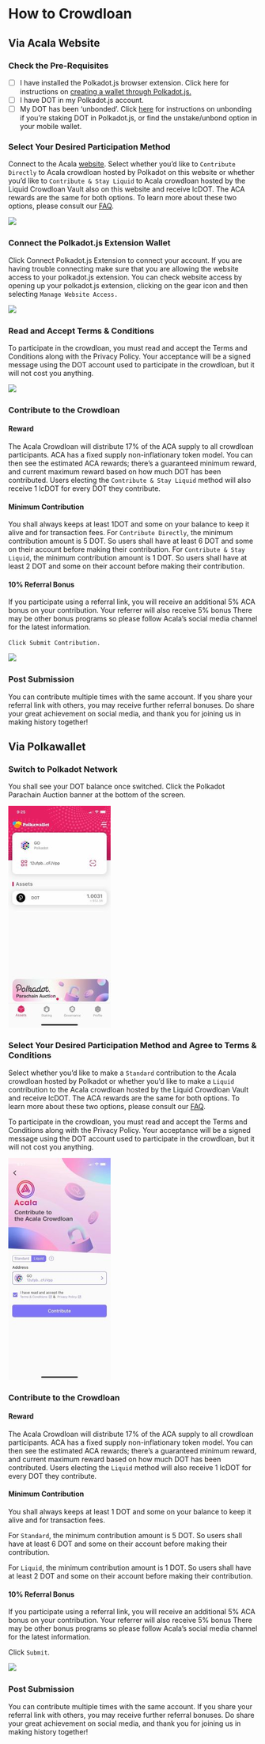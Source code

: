 # How to Crowdloan

## **Via Acala Website**&#x20;

### **Check the Pre-Requisites**

* [ ] I have installed the Polkadot.js browser extension. Click here for instructions on [creating a wallet through Polkadot.js.](https://wiki.acala.network/acala/acala-crowdloan/dot-address/creating-a-new-dot-account)
* [ ] I have DOT in my Polkadot.js account.
* [ ] My DOT has been ‘unbonded’. Click [here](https://wiki.acala.network/acala/acala-crowdloan/dot-address/unstaking-your-dot/unstaking-your-dot-tokens-on-polkadot.-js-extension) for instructions on unbonding if you’re staking DOT in Polkadot.js, or find the unstake/unbond option in your mobile wallet.&#x20;

### **Select Your Desired Participation Method**

Connect to the Acala [website](https://acala.network/acala/join-acala). Select whether you’d like to `Contribute Directly` to Acala crowdloan hosted by Polkadot on this website or whether you’d like to `Contribute & Stay Liquid` to Acala crowdloan hosted by the Liquid Crowdloan Vault also on this website and receive lcDOT. The ACA rewards are the same for both options. To learn more about these two options, please consult our [FAQ](https://wiki.acala.network/acala/acala-crowdloan/faq).

![](https://lh3.googleusercontent.com/n7hpj19AJiwsFlHBUmJuFpd9vwPS3hvC8n4VfKMoMLmwUh0ZTN9n22PVp\_Ltux\_67x5JDdBVhrfL-FSStWi280T2aRxQ4w7KucNGtohGvWfSngXIDNtxTEG3MXnHaGd3LDrgM1TE)

### Connect the Polkadot.js Extension Wallet&#x20;

Click Connect Polkadot.js Extension to connect your account. If you are having trouble connecting make sure that you are allowing the website access to your polkadot.js extension. You can check website access by opening up your polkadot.js extension, clicking on the gear icon and then selecting `Manage Website Access.`

![](https://lh5.googleusercontent.com/kVvHXSL8jcY76NdtxrYS1YgX2GDbICbQ9pw3GL4VRKgkFjLBeORkIvnL2GAdeb\_XYJ7Gly7GBLihXtbrLGRVlnCsfGKgoFIrbzk2s5RvC40sQ29Mh4bmw7Og1YVg-JSo6310TUKa)

### Read and Accept Terms & Conditions&#x20;

To participate in the crowdloan, you must read and accept the Terms and Conditions along with the Privacy Policy. Your acceptance will be a signed message using the DOT account used to participate in the crowdloan, but it will not cost you anything.

![](https://lh6.googleusercontent.com/bnkKpM8Lrl5arz5k8vTI7TG-FYn3Wz7B2oA5j7Spu56nLZ3UfUhUiMkuVmihsPK691FSY3vExvb0natgO8q73oZLogQR04IvWzxKz1uun6jKxqLUiEYOoXTFs2XhXNZUXywPlO68)

### Contribute to the Crowdloan&#x20;

#### Reward&#x20;

The Acala Crowdloan will distribute 17% of the ACA supply to all crowdloan participants. ACA has a fixed supply non-inflationary token model. You can then see the estimated ACA rewards; there’s a guaranteed minimum reward, and current maximum reward based on how much DOT has been contributed. Users electing the `Contribute & Stay Liquid` method will also receive 1 lcDOT for every DOT they contribute.

#### Minimum Contribution&#x20;

You shall always keeps at least 1DOT and some on your balance to keep it alive and for transaction fees. For `Contribute Directly`, the minimum contribution amount is 5 DOT. So users shall have at least 6 DOT and some on their account before making their contribution. For `Contribute & Stay Liquid`, the minimum contribution amount is 1 DOT. So users shall have at least 2 DOT and some on their account before making their contribution.

#### 10% Referral Bonus&#x20;

If you participate using a referral link, you will receive an additional 5% ACA bonus on your contribution. Your referrer will also receive 5% bonus There may be other bonus programs so please follow Acala’s social media channel for the latest information.&#x20;

`Click Submit Contribution.`

![](https://lh3.googleusercontent.com/pblFjiovYibKTDO5tNQABnsIHo\_TRRW3fsKe0nxhzPbY8uFv3LX7wqLmh3pUrAEtpB8kGOcCfcxs4b3bPX3JiFwweKlUAXkzHpkCzqkRVEGLiBXBQ6H21S5UfS-4K\_oXv2SoRnzj)

### Post Submission&#x20;

You can contribute multiple times with the same account. If you share your referral link with others, you may receive further referral bonuses. Do share your great achievement on social media, and thank you for joining us in making history together!

## Via Polkawallet

### **Switch to Polkadot Network**

You shall see your DOT balance once switched. Click the Polkadot Parachain Auction banner at the bottom of the screen.

![](<../../../.gitbook/assets/File (30).jpg>)

### **Select Your Desired Participation Method and Agree to Terms & Conditions**

Select whether you’d like to make a `Standard` contribution to the Acala crowdloan hosted by Polkadot or whether you’d like to make a `Liquid` contribution to the Acala crowdloan hosted by the Liquid Crowdloan Vault and receive lcDOT. The ACA rewards are the same for both options. To learn more about these two options, please consult our [FAQ](https://wiki.acala.network/acala/acala-crowdloan/faq).&#x20;

To participate in the crowdloan, you must read and accept the Terms and Conditions along with the Privacy Policy. Your acceptance will be a signed message using the DOT account used to participate in the crowdloan, but it will not cost you anything.

![](<../../../.gitbook/assets/File (31) (1).jpg>)

### Contribute to the Crowdloan

#### Reward&#x20;

The Acala Crowdloan will distribute 17% of the ACA supply to all crowdloan participants. ACA has a fixed supply non-inflationary token model. You can then see the estimated ACA rewards; there’s a guaranteed minimum reward, and current maximum reward based on how much DOT has been contributed. Users electing the `Liquid` method will also receive 1 lcDOT for every DOT they contribute.&#x20;

#### Minimum Contribution&#x20;

You shall always keeps at least 1 DOT and some on your balance to keep it alive and for transaction fees.&#x20;

For `Standard`, the minimum contribution amount is 5 DOT. So users shall have at least 6 DOT and some on their account before making their contribution.&#x20;

For `Liquid`, the minimum contribution amount is 1 DOT. So users shall have at least 2 DOT and some on their account before making their contribution.&#x20;

#### 10% Referral Bonus&#x20;

If you participate using a referral link, you will receive an additional 5% ACA bonus on your contribution. Your referrer will also receive 5% bonus There may be other bonus programs so please follow Acala’s social media channel for the latest information.&#x20;

Click `Submit`.

![](<../../../.gitbook/assets/IMG\_2001 (1).PNG>)

### Post Submission&#x20;

You can contribute multiple times with the same account. If you share your referral link with others, you may receive further referral bonuses. Do share your great achievement on social media, and thank you for joining us in making history together!
